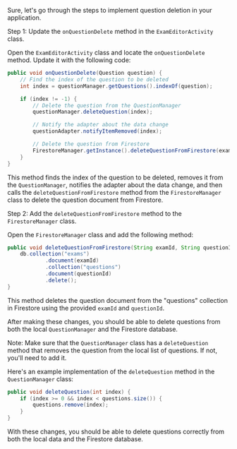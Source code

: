 Sure, let's go through the steps to implement question deletion in your application.

Step 1: Update the `onQuestionDelete` method in the `ExamEditorActivity` class.

Open the `ExamEditorActivity` class and locate the `onQuestionDelete` method. Update it with the following code:

```java
public void onQuestionDelete(Question question) {
    // Find the index of the question to be deleted
    int index = questionManager.getQuestions().indexOf(question);

    if (index != -1) {
        // Delete the question from the QuestionManager
        questionManager.deleteQuestion(index);

        // Notify the adapter about the data change
        questionAdapter.notifyItemRemoved(index);

        // Delete the question from Firestore
        FirestoreManager.getInstance().deleteQuestionFromFirestore(examManager.getExamId(), question.getId());
    }
}
```

This method finds the index of the question to be deleted, removes it from the `QuestionManager`, notifies the adapter about the data change, and then calls the `deleteQuestionFromFirestore` method from the `FirestoreManager` class to delete the question document from Firestore.

Step 2: Add the `deleteQuestionFromFirestore` method to the `FirestoreManager` class.

Open the `FirestoreManager` class and add the following method:

```java
public void deleteQuestionFromFirestore(String examId, String questionId) {
    db.collection("exams")
            .document(examId)
            .collection("questions")
            .document(questionId)
            .delete();
}
```

This method deletes the question document from the "questions" collection in Firestore using the provided `examId` and `questionId`.

After making these changes, you should be able to delete questions from both the local `QuestionManager` and the Firestore database.

Note: Make sure that the `QuestionManager` class has a `deleteQuestion` method that removes the question from the local list of questions. If not, you'll need to add it.

Here's an example implementation of the `deleteQuestion` method in the `QuestionManager` class:

```java
public void deleteQuestion(int index) {
    if (index >= 0 && index < questions.size()) {
        questions.remove(index);
    }
}
```

With these changes, you should be able to delete questions correctly from both the local data and the Firestore database.
